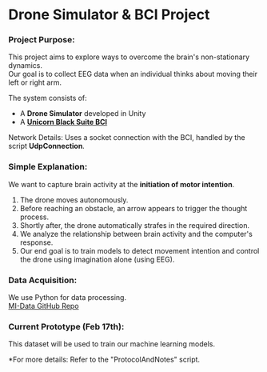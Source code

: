 # Drone Simulator & BCI Project

### Project Purpose:
This project aims to explore ways to overcome the brain's non-stationary dynamics.  
Our goal is to collect EEG data when an individual thinks about moving their left or right arm.  

The system consists of:  
- A **Drone Simulator** developed in Unity  
- A [**Unicorn Black Suite BCI**](https://www.gtec.at/product/unicorn-hybrid-black/?srsltid=AfmBOopszlZHrlDeKNcj01YF5Bgfuk_F8UhkEYQ_KhfeXSD-79rVRNXM)

Network Details: Uses a socket connection with the BCI, handled by the script **UdpConnection**.  

### Simple Explanation:
We want to capture brain activity at the **initiation of motor intention**.  

1. The drone moves autonomously.  
2. Before reaching an obstacle, an arrow appears to trigger the thought process.  
3. Shortly after, the drone automatically strafes in the required direction.  
4. We analyze the relationship between brain activity and the computer's response.  
5. Our end goal is to train models to detect movement intention and control the drone using imagination alone (using EEG).  

### Data Acquisition:
We use Python for data processing.  
[MI-Data GitHub Repo](https://github.com/bci4cpl/MI-Data.git)  


### Current Prototype (Feb 17th):
This dataset will be used to train our machine learning models.  

*For more details: Refer to the "ProtocolAndNotes" script.  
